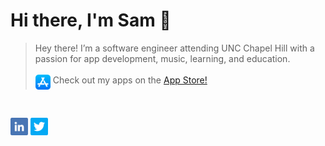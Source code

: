 # Hi there, I'm Sam 👋

> Hey there! I’m a software engineer attending UNC Chapel Hill with a passion for app development, music, learning, and education.
</br></br>
<img align=top src="icons/app-store.png" width=24px> Check out my apps on the [App Store!](https://apps.apple.com/om/developer/samuel-shi/id1531813683)

<br />

<a href="https://linkedin.com/in/samrshi" alt="LinkedIn"><img src="icons/linkedin.png" width=28px></a>
<a href="https://twitter.com/samrshi" alt="Twitter"><img src="icons/twitter.png" width=28px></a>
</br></br>
